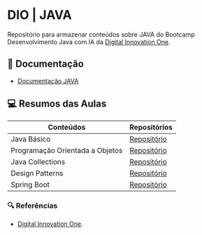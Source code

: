 # DIO | JAVA

Repositório para armazenar conteúdos sobre JAVA do Bootcamp Desenvolvimento Java com IA da [Digital Innovation One](https://www.dio.me/).

## 📄 Documentação
- [Documentação JAVA](https://docs.oracle.com/javase/7/docs/api/java/lang/String.html)

## 💻 Resumos das Aulas

| Conteúdos | Repositórios |
| ----- | ------- |
| Java Básico | [Repositório](https://github.com/joschonarth/dio-java/tree/main/java-basico) |
| Programação Orientada a Objetos | [Repositório](https://github.com/joschonarth/dio-java/tree/main/banco-digital-poo) |
| Java Collections | [Repositório]() |
| Design Patterns  | [Repositório]() |
| Spring Boot | [Repositório]() |


### 🔍 Referências
- [Digital Innovation One](https://felipe-silva-aguiar.gitbook.io/dio-java/gitbook/summary).